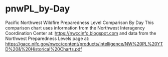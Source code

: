 # pnwPL_by-Day
Pacific Northwest Wildfire Preparedness Level Comparison By Day
This comparison chart uses information from the Northwest Interagency Coordination Center at: https://nwccinfo.blogspot.com 
and data from the Northwest Preparedness Levels page at: https://gacc.nifc.gov/nwcc/content/products/intelligence/NW%20PL%20YTD%20&%20Historical%20Charts.pdf
